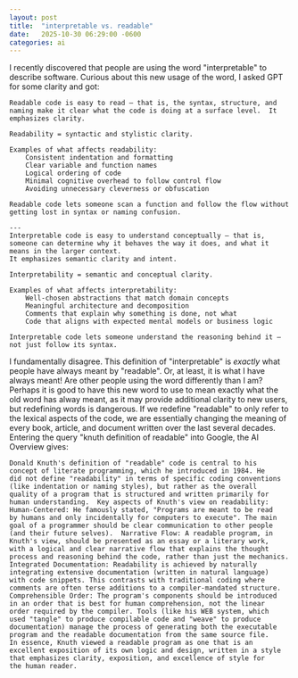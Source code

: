 ```yaml
---
layout: post
title:  "interpretable vs. readable"
date:   2025-10-30 06:29:00 -0600
categories: ai
---
```


I recently discovered that people are using the word "interpretable" to
describe software.  Curious about this new usage of the word, I asked
GPT for some clarity and got:

~~~
Readable code is easy to read — that is, the syntax, structure, and
naming make it clear what the code is doing at a surface level.  It
emphasizes clarity.

Readability = syntactic and stylistic clarity.

Examples of what affects readability:
	Consistent indentation and formatting
	Clear variable and function names
	Logical ordering of code
	Minimal cognitive overhead to follow control flow
	Avoiding unnecessary cleverness or obfuscation

Readable code lets someone scan a function and follow the flow without getting lost in syntax or naming confusion.

---
Interpretable code is easy to understand conceptually — that is, someone can determine why it behaves the way it does, and what it means in the larger context.
It emphasizes semantic clarity and intent.

Interpretability = semantic and conceptual clarity.

Examples of what affects interpretability:
	Well-chosen abstractions that match domain concepts
	Meaningful architecture and decomposition
	Comments that explain why something is done, not what
	Code that aligns with expected mental models or business logic

Interpretable code lets someone understand the reasoning behind it — not just follow its syntax.
~~~

I fundamentally disagree.  This definition of "interpretable" is
*exactly* what people have always meant by "readable".  Or, at
least, it is what I have always meant!  Are other people using the
word differently than I am?  Perhaps it is good to have this new
word to use to mean exactly what the old word has alway meant, as
it may provide additional clarity to new users, but redefining words
is dangerous.  If we redefine "readable" to only refer to the lexical
aspects of the code, we are essentially changing the meaning of
every book, article, and document written over the last several
decades.  Entering the query "knuth definition of readable" into
Google, the AI Overview gives:

~~~
Donald Knuth's definition of "readable" code is central to his
concept of literate programming, which he introduced in 1984. He
did not define "readability" in terms of specific coding conventions
(like indentation or naming styles), but rather as the overall
quality of a program that is structured and written primarily for
human understanding.  Key aspects of Knuth's view on readability:
Human-Centered: He famously stated, "Programs are meant to be read
by humans and only incidentally for computers to execute". The main
goal of a programmer should be clear communication to other people
(and their future selves).  Narrative Flow: A readable program, in
Knuth's view, should be presented as an essay or a literary work,
with a logical and clear narrative flow that explains the thought
process and reasoning behind the code, rather than just the mechanics.
Integrated Documentation: Readability is achieved by naturally
integrating extensive documentation (written in natural language)
with code snippets. This contrasts with traditional coding where
comments are often terse additions to a compiler-mandated structure.
Comprehensible Order: The program's components should be introduced
in an order that is best for human comprehension, not the linear
order required by the compiler. Tools (like his WEB system, which
used "tangle" to produce compilable code and "weave" to produce
documentation) manage the process of generating both the executable
program and the readable documentation from the same source file.
In essence, Knuth viewed a readable program as one that is an
excellent exposition of its own logic and design, written in a style
that emphasizes clarity, exposition, and excellence of style for
the human reader.
~~~
